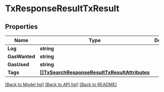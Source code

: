 # TxResponseResultTxResult

## Properties

Name | Type | Description | Notes
------------ | ------------- | ------------- | -------------
**Log** | **string** |  | 
**GasWanted** | **string** |  | 
**GasUsed** | **string** |  | 
**Tags** | [**[]TxSearchResponseResultTxResultAttributes**](TxSearchResponse_result_tx_result_attributes.md) |  | 

[[Back to Model list]](../README.md#documentation-for-models) [[Back to API list]](../README.md#documentation-for-api-endpoints) [[Back to README]](../README.md)


